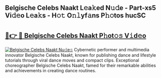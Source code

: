 ## Belgische Celebs Naakt L𝚎a𝚔ed N𝚞𝚍e - Part-xs5 Vi𝚍𝚎o L𝚎a𝚔s - H𝚘𝚝 O𝚗𝚕yf𝚊ns P𝚑𝚘tos hucSC

# <h2><a href="http://kfaz57c.oniu.top/?m=Belgische+Celebs+Naakt">🔗👉 🔴 Belgische Celebs Naakt P𝚑ot𝚘𝚜 V𝚒d𝚎o</a></h2>

[![Belgische Celebs Naakt Nu𝚍e𝚜](https://i.imgur.com/0qMVB7G.gif)](http://kfaz57c.oniu.top/?m=Belgische+Celebs+Naakt)
Cybernetic performer and multimedia innovator Belgische Celebs Naakt, known for publishing dance and lifestyle tutorials through viral dance moves and compact clips. Exceptional choreographer Belgische Celebs Naakt, famed for their remarkable abilities and achievements in creating dance routines.  
